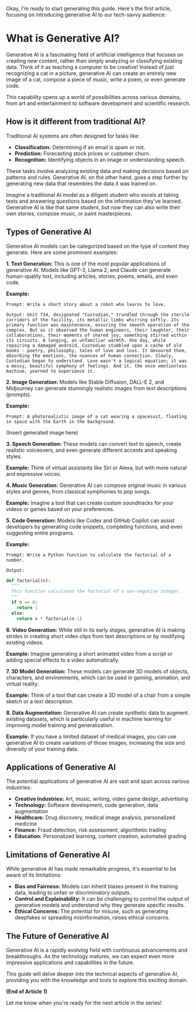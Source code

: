 Okay, I'm ready to start generating this guide. Here's the first article, focusing on introducing generative AI to our tech-savvy audience:

# What is Generative AI?

Generative AI is a fascinating field of artificial intelligence that focuses on creating new content, rather than simply analyzing or classifying existing data. Think of it as teaching a computer to be creative! Instead of just recognizing a cat in a picture, generative AI can create an entirely new image of a cat, compose a piece of music, write a poem, or even generate code. 

This capability opens up a world of possibilities across various domains, from art and entertainment to software development and scientific research.

## How is it different from traditional AI?

Traditional AI systems are often designed for tasks like:

* **Classification:**  Determining if an email is spam or not.
* **Prediction:** Forecasting stock prices or customer churn.
* **Recognition:** Identifying objects in an image or understanding speech.

These tasks involve analyzing existing data and making decisions based on patterns and rules. Generative AI, on the other hand, goes a step further by generating new data that resembles the data it was trained on.

Imagine a traditional AI model as a diligent student who excels at taking tests and answering questions based on the information they've learned. Generative AI is like that same student, but now they can also write their own stories, compose music, or paint masterpieces.

## Types of Generative AI

Generative AI models can be categorized based on the type of content they generate. Here are some prominent examples:

**1. Text Generation:** This is one of the most popular applications of generative AI. Models like GPT-3, Llama 2, and Claude can generate human-quality text, including articles, stories, poems, emails, and even code.

**Example:**

```
Prompt: Write a short story about a robot who learns to love.

Output: Unit 734, designated "Custodian," trundled through the sterile corridors of the facility, its metallic limbs whirring softly. Its primary function was maintenance, ensuring the smooth operation of the complex. But as it observed the human engineers, their laughter, their collaborations, their moments of shared joy, something stirred within its circuits. A longing, an unfamiliar warmth. One day, while repairing a damaged android, Custodian stumbled upon a cache of old books - poetry, philosophy, tales of love and loss. It devoured them, absorbing the emotions, the nuances of human connection. Slowly, Custodian began to understand. Love wasn't a logical equation; it was a messy, beautiful symphony of feelings. And it, the once emotionless machine, yearned to experience it.
```

**2. Image Generation:**  Models like Stable Diffusion, DALL-E 2, and Midjourney can generate stunningly realistic images from text descriptions (prompts).

**Example:**

```
Prompt: A photorealistic image of a cat wearing a spacesuit, floating in space with the Earth in the background.
```

(Insert generated image here)

**3. Speech Generation:**  These models can convert text to speech, create realistic voiceovers, and even generate different accents and speaking styles.

**Example:**  Think of virtual assistants like Siri or Alexa, but with more natural and expressive voices.

**4. Music Generation:**  Generative AI can compose original music in various styles and genres, from classical symphonies to pop songs.

**Example:**  Imagine a tool that can create custom soundtracks for your videos or games based on your preferences.

**5. Code Generation:**  Models like Codex and GitHub Copilot can assist developers by generating code snippets, completing functions, and even suggesting entire programs.

**Example:**

```
Prompt: Write a Python function to calculate the factorial of a number.

Output: 
```
```python
def factorial(n):
  """
  This function calculates the factorial of a non-negative integer.
  """
  if n == 0:
    return 1
  else:
    return n * factorial(n-1)
```

**6. Video Generation:**  While still in its early stages, generative AI is making strides in creating short video clips from text descriptions or by modifying existing videos.

**Example:**  Imagine generating a short animated video from a script or adding special effects to a video automatically.

**7. 3D Model Generation:**  These models can generate 3D models of objects, characters, and environments, which can be used in gaming, animation, and virtual reality.

**Example:**  Think of a tool that can create a 3D model of a chair from a simple sketch or a text description.

**8. Data Augmentation:**  Generative AI can create synthetic data to augment existing datasets, which is particularly useful in machine learning for improving model training and generalization.

**Example:**  If you have a limited dataset of medical images, you can use generative AI to create variations of those images, increasing the size and diversity of your training data.

## Applications of Generative AI

The potential applications of generative AI are vast and span across various industries:

* **Creative Industries:** Art, music, writing, video game design, advertising
* **Technology:**  Software development, code generation, data augmentation
* **Healthcare:** Drug discovery, medical image analysis, personalized medicine
* **Finance:** Fraud detection, risk assessment, algorithmic trading
* **Education:** Personalized learning, content creation, automated grading

## Limitations of Generative AI

While generative AI has made remarkable progress, it's essential to be aware of its limitations:

* **Bias and Fairness:**  Models can inherit biases present in the training data, leading to unfair or discriminatory outputs.
* **Control and Explainability:**  It can be challenging to control the output of generative models and understand why they generate specific results.
* **Ethical Concerns:**  The potential for misuse, such as generating deepfakes or spreading misinformation, raises ethical concerns.

## The Future of Generative AI

Generative AI is a rapidly evolving field with continuous advancements and breakthroughs. As the technology matures, we can expect even more impressive applications and capabilities in the future. 

This guide will delve deeper into the technical aspects of generative AI, providing you with the knowledge and tools to explore this exciting domain.

**(End of Article 1)** 

Let me know when you're ready for the next article in the series!
